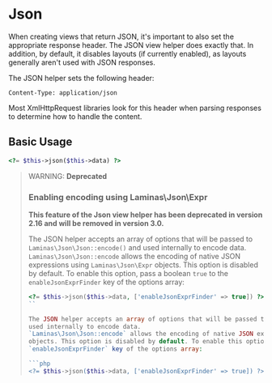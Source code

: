 # Json

When creating views that return JSON, it's important to also set the appropriate
response header.  The JSON view helper does exactly that. In addition, by
default, it disables layouts (if currently enabled), as layouts generally aren't
used with JSON responses.

The JSON helper sets the following header:

```http
Content-Type: application/json
```

Most XmlHttpRequest libraries look for this header when parsing responses to
determine how to handle the content.

## Basic Usage

```php
<?= $this->json($this->data) ?>
```

> WARNING: **Deprecated**
>
> ### Enabling encoding using Laminas\Json\Expr
>
> **This feature of the Json view helper has been deprecated in version 2.16 and will be removed in version 3.0.**
>
> The JSON helper accepts an array of options that will be passed to `Laminas\Json\Json::encode()` and
> used internally to encode data.
> `Laminas\Json\Json::encode` allows the encoding of native JSON expressions using `Laminas\Json\Expr`
> objects. This option is disabled by default. To enable this option, pass a boolean `true` to the
> `enableJsonExprFinder` key of the options array:
>
> ```php
> <?= $this->json($this->data, ['enableJsonExprFinder' => true]) ?>
> ``
>
> The JSON helper accepts an array of options that will be passed to `Laminas\Json\Json::encode()` and
> used internally to encode data.
> `Laminas\Json\Json::encode` allows the encoding of native JSON expressions using `Laminas\Json\Expr`
> objects. This option is disabled by default. To enable this option, pass a boolean `true` to the
> `enableJsonExprFinder` key of the options array:
>
> ```php
> <?= $this->json($this->data, ['enableJsonExprFinder' => true]) ?>
> ```
